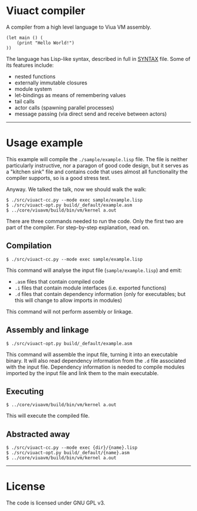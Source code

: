 # Viuact compiler

A compiler from a high level language to Viua VM assembly.

```
(let main () (
    (print "Hello World!")
))
```

The language has Lisp-like syntax, described in full in
[SYNTAX](SYNTAX.txt) file. Some of its features include:

- nested functions
- externally immutable closures
- module system
- let-bindings as means of remembering values
- tail calls
- actor calls (spawning parallel processes)
- message passing (via direct send and receive between actors)

----

# Usage example

This example will compile the `./sample/example.lisp` file.
The file is neither particularly instructive, nor a paragon of good code
design, but it serves as a "kitchen sink" file and contains code that
uses almost all functionality the compiler supports, so is a good stress
test.

Anyway. We talked the talk, now we should walk the walk:

```
$ ./src/viuact-cc.py --mode exec sample/example.lisp
$ ./src/viuact-opt.py build/_default/example.asm
$ ../core/viuavm/build/bin/vm/kernel a.out
```

There are three commands needed to run the code.
Only the first two are part of the compiler.
For step-by-step explanation, read on.

## Compilation

```
$ ./src/viuact-cc.py --mode exec sample/example.lisp
```

This command will analyse the input file (`sample/example.lisp`) and
emit:

- `.asm` files that contain compiled code
- `.i` files that contain module interfaces (i.e. exported functions)
- `.d` files that contain dependency information (only for executables;
  but this will change to allow imports in modules)

This command will not perform assembly or linkage.

## Assembly and linkage

```
$ ./src/viuact-opt.py build/_default/example.asm
```

This command will assemble the input file, turning it into an executable
binary.
It will also read dependency information from the `.d` file associated
with the input file. Dependency information is needed to compile modules
imported by the input file and link them to the main executable.

## Executing

```
$ ../core/viuavm/build/bin/vm/kernel a.out
```

This will execute the compiled file.

## Abstracted away

```
$ ./src/viuact-cc.py --mode exec {dir}/{name}.lisp
$ ./src/viuact-opt.py build/_default/{name}.asm
$ ../core/viuavm/build/bin/vm/kernel a.out
```

----

# License

The code is licensed under GNU GPL v3.
